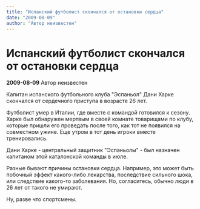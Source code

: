 ```yaml
---
title: "Испанский футболист скончался от остановки сердца"
date: "2009-08-09"
author: "Автор неизвестен"
---
```


# Испанский футболист скончался от остановки сердца

**2009-08-09** Автор неизвестен

Капитан испанского футбольного клуба "Эспаньол" Дани Харке скончался от сердечного приступа в возрасте 26 лет.

Футболист умер в Италии, где вместе с командой готовился к сезону. Харке был обнаружен мертвым в своей комнате товарищами по клубу, которые пришли его проведать после того, как тот не появился на совместном ужине. Еще утром в тот день игроки вместе тренировались.

Дани Харке - центральный защитник "Эспаньолы" - был назначен капитаном этой каталонской команды в июле.

Разные бывают причины остановки сердца. Например, это может быть побочный эффект какого-либо лекарства, последствие сильного шока, или следствие какого-то заболевания. Но, согласитесь, обычно люди в 26 лет от такого не умирают.

Ну, разве что спортсмены.